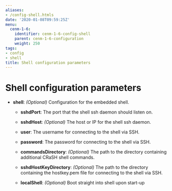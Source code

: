 ```yaml
---
aliases:
- /config-shell.htmls
date: '2020-01-08T09:59:25Z'
menu:
  cenm-1-6:
    identifier: cenm-1-6-config-shell
    parent: cenm-1-6-configuration
    weight: 250
tags:
- config
- shell
title: Shell configuration parameters
---
```



# Shell configuration parameters


* **shell**:
*(Optional)* Configuration for the embedded shell.


  * **sshdPort**:
  The port that the shell ssh daemon should listen on.


  * **sshdHost**:
  *(Optional)* The host or IP for the shell ssh daemon.


  * **user**:
  The username for connecting to the shell via SSH.


  * **password**:
  The password for connecting to the shell via SSH.


  * **commandsDirectory**:
  *(Optional)* The path to the directory containing additional CRaSH shell commands.


  * **sshdHostKeyDirectory**:
  *(Optional)* The path to the directory containing the hostkey.pem file for connecting to the shell via SSH.


  * **localShell**:
  *(Optional)* Boot straight into shell upon start-up
